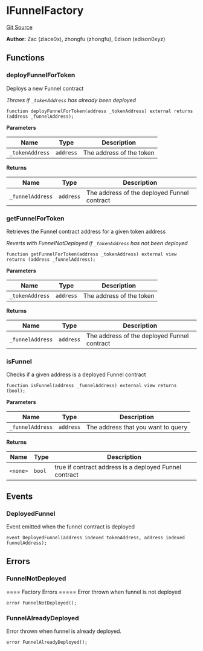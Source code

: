 # IFunnelFactory
[Git Source](https://github.com/suberra/funnel-contracts/blob/f73a2b65eed37c0e1e9b0da6edd43d6dee610cb5/src/interfaces/IFunnelFactory.sol)

**Author:**
Zac (zlace0x), zhongfu (zhongfu), Edison (edison0xyz)


## Functions
### deployFunnelForToken

Deploys a new Funnel contract

*Throws if `_tokenAddress` has already been deployed*


```solidity
function deployFunnelForToken(address _tokenAddress) external returns (address _funnelAddress);
```
**Parameters**

|Name|Type|Description|
|----|----|-----------|
|`_tokenAddress`|`address`|The address of the token|

**Returns**

|Name|Type|Description|
|----|----|-----------|
|`_funnelAddress`|`address`|The address of the deployed Funnel contract|


### getFunnelForToken

Retrieves the Funnel contract address for a given token address

*Reverts with FunnelNotDeployed if `_tokenAddress` has not been deployed*


```solidity
function getFunnelForToken(address _tokenAddress) external view returns (address _funnelAddress);
```
**Parameters**

|Name|Type|Description|
|----|----|-----------|
|`_tokenAddress`|`address`|The address of the token|

**Returns**

|Name|Type|Description|
|----|----|-----------|
|`_funnelAddress`|`address`|The address of the deployed Funnel contract|


### isFunnel

Checks if a given address is a deployed Funnel contract


```solidity
function isFunnel(address _funnelAddress) external view returns (bool);
```
**Parameters**

|Name|Type|Description|
|----|----|-----------|
|`_funnelAddress`|`address`|The address that you want to query|

**Returns**

|Name|Type|Description|
|----|----|-----------|
|`<none>`|`bool`|true if contract address is a deployed Funnel contract|


## Events
### DeployedFunnel
Event emitted when the funnel contract is deployed


```solidity
event DeployedFunnel(address indexed tokenAddress, address indexed funnelAddress);
```

## Errors
### FunnelNotDeployed
==== Factory Errors =====
Error thrown when funnel is not deployed


```solidity
error FunnelNotDeployed();
```

### FunnelAlreadyDeployed
Error thrown when funnel is already deployed.


```solidity
error FunnelAlreadyDeployed();
```

